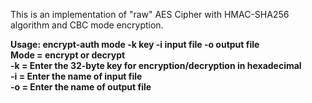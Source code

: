 This is an implementation of "raw" AES Cipher with HMAC-SHA256 algorithm and CBC mode encryption.



<b>Usage: encrypt-auth mode -k key -i input file -o output file<br>
Mode = encrypt or decrypt<br>
-k = Enter the 32-byte key for encryption/decryption in hexadecimal<br>
-i = Enter the name of input file<br>
-o = Enter the name of output file</b><br>
